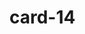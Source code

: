 # card-14
<!--
index.html (12 card 14)


D:\1a = مسار تعليم الويب الزيرو\1a1 = Front\A2 = تعلم المهارات الاساسية للوظيفة\3 = تطبيقات HTML + CSS\0 = 1 تطبيقات بعد CSS\elzero challanges\Easy\12 Overlay Effects On Hover

-->
